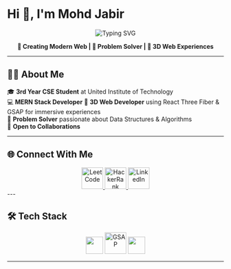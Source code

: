 # Hi 👋, I'm Mohd Jabir

<div align="center">
  <img src="https://readme-typing-svg.herokuapp.com?font=Fira+Code&size=22&duration=3000&pause=1000&color=36BCF7&center=true&vCenter=true&width=600&lines=MERN+Stack+Web+Developer;CSE+Undergraduate;Problem+Solving+Enthusiast;Building+3D+Web+Experiences" alt="Typing SVG" />
</div>

<p align="center">
  <b>🚀 Creating Modern Web  | 🎯 Problem Solver | 🌟 3D Web Experiences</b>
</p>

---

## 👨‍💻 About Me

🎓 **3rd Year CSE Student** at United Institute of Technology  
💻 **MERN Stack Developer** 
🎨 **3D Web Developer** using React Three Fiber & GSAP for immersive experiences  
🧠 **Problem Solver** passionate about Data Structures & Algorithms  
🤝 **Open to Collaborations** 

---

## 🌐 Connect With Me
<div align="center">
  <a href="https://leetcode.com/mohd_jabir_" target="_blank">
    <img src="https://upload.wikimedia.org/wikipedia/commons/1/19/LeetCode_logo_black.png" width="50" alt="LeetCode" />
  </a>
  <a href="https://www.hackerrank.com/Akbar_Ali_" target="_blank">
    <img src="https://upload.wikimedia.org/wikipedia/commons/6/65/HackerRank_logo.png" width="50" alt="HackerRank" />
  </a>
  <a href="https://www.linkedin.com/in/mohd-jabir-515ba7263" target="_blank">
    <img src="https://skillicons.dev/icons?i=linkedin" width="50" alt="LinkedIn" />
  </a>
</div>
---

## 🛠️ Tech Stack

<div align="center">
  <img src="https://skillicons.dev/icons?i=react,html,css,js,threejs" height="40" />
  <img src="https://raw.githubusercontent.com/Mohd-Jabir/assets/main/greensock-gsap-logo.svg" width="50" title="GSAP" />
  <img src="https://skillicons.dev/icons?i=nodejs,express,mongodb" height="40" />
</div>

---
